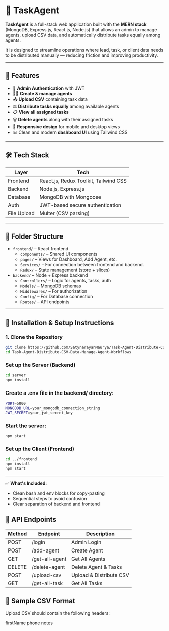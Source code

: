 # 🧠 TaskAgent

**TaskAgent** is a full-stack web application built with the **MERN stack** (MongoDB, Express.js, React.js, Node.js) that allows an admin to manage agents, upload CSV data, and automatically distribute tasks equally among agents.

It is designed to streamline operations where lead, task, or client data needs to be distributed manually — reducing friction and improving productivity.

---

## 🚀 Features

- 🔐 **Admin Authentication** with JWT
- 👨‍💼 **Create & manage agents**
- 📤 **Upload CSV** containing task data
- ⚖️ **Distribute tasks equally** among available agents
- 📋 **View all assigned tasks**
- 🗑️ **Delete agents** along with their assigned tasks
- 📱 **Responsive design** for mobile and desktop views
- 📊 Clean and modern **dashboard UI** using Tailwind CSS

---

## 🛠️ Tech Stack

| Layer       | Tech                                      |
|-------------|-------------------------------------------|
| Frontend    | React.js, Redux Toolkit, Tailwind CSS     |
| Backend     | Node.js, Express.js                       |
| Database    | MongoDB with Mongoose                     |
| Auth        | JWT-based secure authentication           |
| File Upload | Multer (CSV parsing)                      |

---

## 📁 Folder Structure

- `frontend/` – React frontend
  - `components/` – Shared UI components
  - `pages/` – Views for Dashboard, Add Agent, etc.
  - `Services/` – For connection between frontend and backend.
  - `Redux/` – State management (store + slices)
- `backend/` – Node + Express backend
  - `Controllers/` – Logic for agents, tasks, auth
  - `Models/` – MongoDB schemas
  - `Middlewares/` – For authorization
  - `Config/` – For Database connection
  - `Routes/` – API endpoints


---

## 🔧 Installation & Setup Instructions

### 1. Clone the Repository

```bash
git clone https://github.com/SatynarayanMaurya/Task-Agent-Distribute-CSV-Data-Manage-Agent-Workflows.git
cd Task-Agent-Distribute-CSV-Data-Manage-Agent-Workflows
```

### Set up the Server (Backend)
```bash 
cd server
npm install
```

### Create a .env file in the backend/ directory:
```bash
PORT=5000
MONGODB_URL=your_mongodb_connection_string
JWT_SECRET=your_jwt_secret_key
```


### Start the server:
```bash
npm start
```


### Set up the Client (Frontend)
```bash
cd ../frontend
npm install
npm start
```



---

✅ **What's Included:**
- Clean bash and env blocks for copy-pasting
- Sequential steps to avoid confusion
- Clear separation of backend and frontend


## 🧪 API Endpoints

| Method | Endpoint            | Description              |
|--------|---------------------|--------------------------|
| POST   | /login              | Admin Login              |
| POST   | /add-agent          | Create Agent             |
| GET    | /get-all-agent      | Get All Agents           |
| DELETE | /delete-agent       | Delete Agent & Tasks     |
| POST   | /upload-csv         | Upload & Distribute CSV  |
| GET    | /get-all-task       | Get All Tasks            |


## 📄 Sample CSV Format

Upload CSV should contain the following headers:

firstName phone notes 


